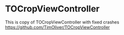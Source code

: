 # TOCropViewController
This is copy of TOCropViewController with fixed crashes
https://github.com/TimOliver/TOCropViewController
